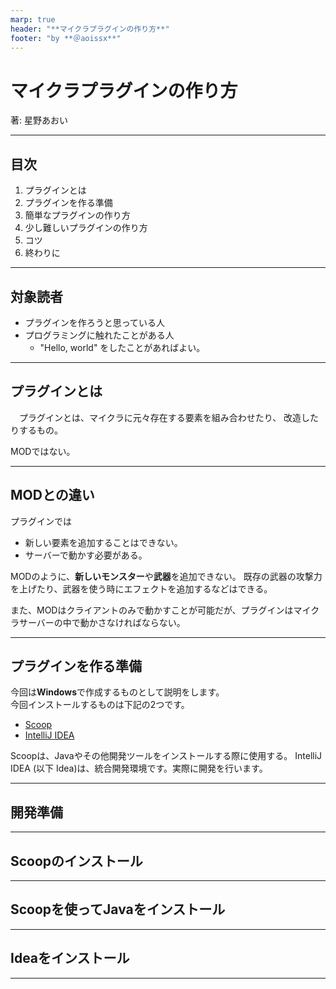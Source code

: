 ```yaml
---
marp: true
header: "**マイクラプラグインの作り方**"
footer: "by **＠aoissx**"
---
```


# マイクラプラグインの作り方

著: 星野あおい

---

## 目次

1. プラグインとは
2. プラグインを作る準備
3. 簡単なプラグインの作り方
4. 少し難しいプラグインの作り方
5. コツ
6. 終わりに

---

## 対象読者

- プラグインを作ろうと思っている人
- プログラミングに触れたことがある人
  - "Hello, world" をしたことがあればよい。

---

## プラグインとは

　プラグインとは、マイクラに元々存在する要素を組み合わせたり、
改造したりするもの。  

MODではない。

---

## MODとの違い

プラグインでは

- 新しい要素を追加することはできない。
- サーバーで動かす必要がある。

MODのように、**新しいモンスター**や**武器**を追加できない。
既存の武器の攻撃力を上げたり、武器を使う時にエフェクトを追加するなどはできる。

また、MODはクライアントのみで動かすことが可能だが、プラグインはマイクラサーバーの中で動かさなければならない。

---

## プラグインを作る準備

今回は**Windows**で作成するものとして説明をします。  
今回インストールするものは下記の2つです。  

- [Scoop](https://scoop.sh/)
- [IntelliJ IDEA](https://www.jetbrains.com/idea/)

Scoopは、Javaやその他開発ツールをインストールする際に使用する。
IntelliJ IDEA (以下 Idea)は、統合開発環境です。実際に開発を行います。  

---

## 開発準備

---

## Scoopのインストール

---

## Scoopを使ってJavaをインストール

---

## Ideaをインストール

---

